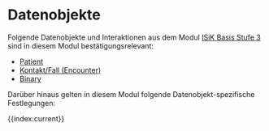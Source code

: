 # Datenobjekte

Folgende Datenobjekte und Interaktionen aus dem Modul [ISiK Basis Stufe 3](https://simplifier.net/guide/implementierungsleitfaden-isik-basismodul-stufe-3?version=current) sind in diesem Modul bestätigungsrelevant: 
* [Patient](https://simplifier.net/guide/Implementierungsleitfaden-ISiK-Basismodul-Stufe-3/ImplementationGuide-markdown-Datenobjekte-Datenobjekte-Patient?version=current)
* [Kontakt/Fall (Encounter)](https://simplifier.net/guide/Implementierungsleitfaden-ISiK-Basismodul-Stufe-3/ImplementationGuide-markdown-Datenobjekte-Datenobjekte-Kontakt?version=current)
* [Binary](https://simplifier.net/guide/Implementierungsleitfaden-ISiK-Basismodul-Stufe-3/ImplementationGuide-markdown-Datenobjekte-Datenobjekte-Binary?version=current)
<!--* [Person im Gesundheitsberuf](https://simplifier.net/guide/Implementierungsleitfaden-ISiK-Basismodul-Stufe-3/markdown-Datenobjekte-Datenobjekte-PersonImGesundheitsberuf?version=current)-->

Darüber hinaus gelten in diesem Modul folgende Datenobjekt-spezifische Festlegungen:

{{index:current}}
